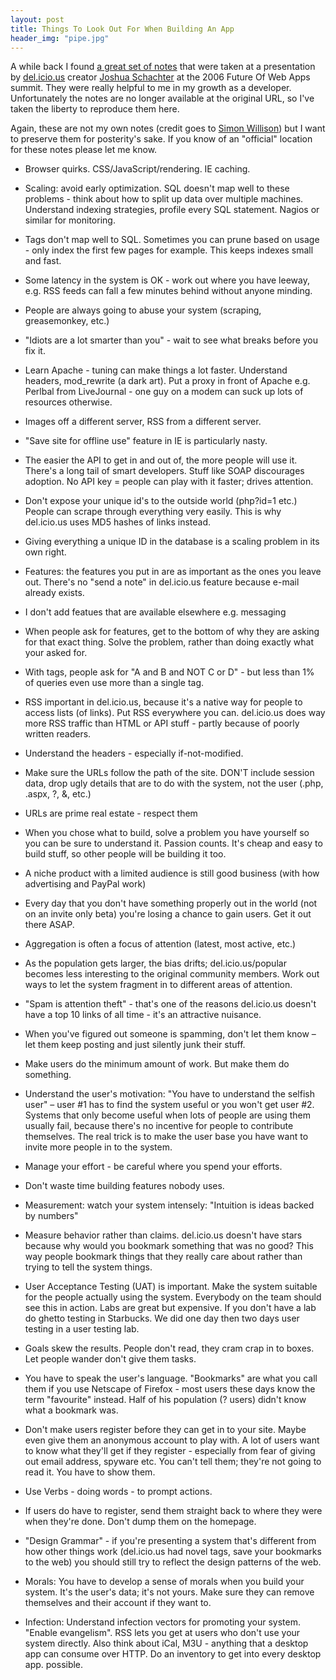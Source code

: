 ```yaml
---
layout: post
title: Things To Look Out For When Building An App
header_img: "pipe.jpg"
---
```

<p>A while back I found <a href="http://simon.incutio.com/notes/2006/summit/schachter.txt">a great set of notes</a> that were taken at a presentation by <a href="https://delicious.com/">del.icio.us</a> creator <a href="https://twitter.com/joshu">Joshua Schachter</a> at the 2006 Future Of Web Apps summit.  They were really helpful to me in my growth as a developer.  Unfortunately the notes are no longer available at the original URL, so I've taken the liberty to reproduce them here.</p>

<p>Again, these are not my own notes (credit goes to <a href="https://twitter.com/simonw">Simon Willison</a>) but I want to preserve them for posterity's sake. If you know of an "official" location for these notes please let me know.</p>

<ul>
<li><p>Browser quirks. CSS/JavaScript/rendering. IE caching.</p></li>
<li><p>Scaling: avoid early optimization. SQL doesn't map well to these problems - think about how to split up data over multiple machines. Understand indexing strategies, profile every SQL statement. Nagios or similar for monitoring.</p></li>
<li><p>Tags don't map well to SQL. Sometimes you can prune based on usage - only index the first few pages for example. This keeps indexes small and fast.</p></li>
<li><p>Some latency in the system is OK - work out where you have leeway, e.g. RSS feeds can fall a few minutes behind without anyone minding.</p></li>
<li><p>People are always going to abuse your system (scraping, greasemonkey, etc.)</p></li>
<li><p>"Idiots are a lot smarter than you" - wait to see what breaks before you fix it.</p></li>
<li><p>Learn Apache - tuning can make things a lot faster. Understand headers, mod_rewrite (a dark art). Put a proxy in front of Apache e.g. Perlbal from LiveJournal - one guy on a modem can suck up lots of resources otherwise.</p></li>
<li><p>Images off a different server, RSS from a different server.</p></li>
<li><p>"Save site for offline use" feature in IE is particularly nasty.</p></li>
<li><p>The easier the API to get in and out of, the more people will use it. There's a long tail of smart developers. Stuff like SOAP discourages adoption. No API key = people can play with it faster; drives attention.</p></li>
<li><p>Don't expose your unique id's to the outside world (php?id=1 etc.) People can scrape through everything very easily. This is why del.icio.us uses MD5 hashes of links instead.</p></li>
<li><p>Giving everything a unique ID in the database is a scaling problem in its own right.</p></li>
<li><p>Features: the features you put in are as important as the ones you leave out. There's no "send a note" in del.icio.us feature because e-mail already exists.</p></li>
<li><p>I don't add featues that are available elsewhere e.g. messaging</p></li>
<li><p>When people ask for features, get to the bottom of why they are asking for that exact thing. Solve the problem, rather than doing exactly what your asked for.</p></li>
<li><p>With tags, people ask for "A and B and NOT C or D" - but less than 1% of queries even use more than a single tag.</p></li>
<li><p>RSS important in del.icio.us, because it's a native way for people to access lists (of links). Put RSS everywhere you can. del.icio.us does way more RSS traffic than HTML or API stuff - partly because of poorly written readers.</p></li>
<li><p>Understand the headers - especially if-not-modified.</p></li>
<li><p>Make sure the URLs follow the path of the site. DON'T include session data, drop ugly details that are to do with the system, not the user (.php, .aspx, ?, &, etc.)</p></li>
<li><p>URLs are prime real estate - respect them</p></li>
<li><p>When you chose what to build, solve a problem you have yourself so you can be sure to understand it. Passion counts. It's cheap and easy to build stuff, so other people will be building it too.</p></li>
<li><p>A niche product with a limited audience is still good business (with how advertising and PayPal work)</p></li>
<li><p>Every day that you don't have something properly out in the world (not on an invite only beta) you're losing a chance to gain users. Get it out there ASAP.</p></li>
<li><p>Aggregation is often a focus of attention (latest, most active, etc.)</p></li>
<li><p>As the population gets larger, the bias drifts; del.icio.us/popular becomes less interesting to the original community members. Work out ways to let the system fragment in to different areas of attention.</p></li>
<li><p>"Spam is attention theft" - that's one of the reasons del.icio.us doesn't have a top 10 links of all time - it's an attractive nuisance.</p></li>
<li><p>When you've figured out someone is spamming, don't let them know – let them keep posting and just silently junk their stuff.</p></li>
<li><p>Make users do the minimum amount of work. But make them do something.</p></li>
<li><p>Understand the user's motivation: "You have to understand the selfish user" – user #1 has to find the system useful or you won't get user #2. Systems that only become useful when lots of people are using them usually fail, because there's no incentive for people to contribute themselves. The real trick is to make the user base you have want to invite more people in to the system.</p></li>
<li><p>Manage your effort - be careful where you spend your efforts.</p></li>
<li><p>Don't waste time building features nobody uses.</p></li>
<li><p>Measurement: watch your system intensely: "Intuition is ideas backed by numbers"</p></li>
<li><p>Measure behavior rather than claims. del.icio.us doesn't have stars because why would you bookmark something that was no good? This way people bookmark things that they really care about rather than trying to tell the system things.</p></li>
<li><p>User Acceptance Testing (UAT) is important. Make the system suitable for the people actually using the system. Everybody on the team should see this in action. Labs are great but expensive. If you don't have a lab do ghetto testing in Starbucks. We did one day then two days user testing in a user testing lab.</p></li>
<li><p>Goals skew the results. People don't read, they cram crap in to boxes. Let people wander don't give them tasks.</p></li>
<li><p>You have to speak the user's language. "Bookmarks" are what you call them if you use Netscape of Firefox - most users these days know the term "favourite" instead. Half of his population (? users) didn't know what a bookmark was.</p></li>
<li><p>Don't make users register before they can get in to your site. Maybe even give them an anonymous account to play with. A lot of users want to know what they'll get if they register - especially from fear of giving out email address, spyware etc. You can't tell them; they're not going to read it. You have to show them.</p></li>
<li><p>Use Verbs - doing words - to prompt actions.</p></li>
<li><p>If users do have to register, send them straight back to where they were when they're done. Don't dump them on the homepage.</p></li>
<li><p>"Design Grammar" - if you're presenting a system that's different from how other things work (del.icio.us had novel tags, save your bookmarks to the web) you should still try to reflect the design patterns of the web.</p></li>
<li><p>Morals: You have to develop a sense of morals when you build your system. It's the user's data; it's not yours. Make sure they can remove themselves and their account if they want to.</p></li>
<li><p>Infection: Understand infection vectors for promoting your system. "Enable evangelism". RSS lets you get at users who don't use your system directly. Also think about iCal, M3U - anything that a desktop app can consume over HTTP. Do an inventory to get into every desktop app. possible.</p></li>
</ul>
